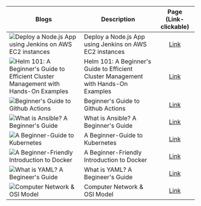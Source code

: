 
|                                                 Blogs                                                  | Description   |  Page (Link- clickable)          |
|-----------------------------------------------------------------------------------------------------------|-------------|:---------------------------:|
|![Deploy a Node.js App using Jenkins on AWS EC2 instances](https://user-images.githubusercontent.com/97302447/224563678-1d4e8cb2-6996-4b3d-89fb-1f9828ef0933.png)|Deploy a Node.js App using Jenkins on AWS EC2 instances|[Link](https://devopscommunity.hashnode.dev/deploy-a-nodejs-app-using-jenkins-on-aws-ec2-instances)|
|![Helm 101: A Beginner's Guide to Efficient Cluster Management with Hands-On Examples](https://user-images.githubusercontent.com/97302447/220530971-660df3f2-d3d0-4d02-94fb-dd4e9d9e71df.jpg)|Helm 101: A Beginner's Guide to Efficient Cluster Management with Hands-On Examples|[Link](https://yashpimple.hashnode.dev/helm-101-a-beginners-guide-to-efficient-cluster-management-with-hands-on-examples-1)| 
|![Beginner's Guide to Github Actions](https://user-images.githubusercontent.com/97302447/220530990-97da7213-95c3-4ac3-b7d7-aab4f5b51dfe.jpg)|Beginner's Guide to Github Actions|[Link](https://yashpimple.hashnode.dev/beginners-guide-to-github-actions)| 
|![What is Ansible? A Beginner's Guide](https://user-images.githubusercontent.com/97302447/220530997-7a2648c2-cde5-49a6-a59a-4ff35e7bbfe0.jpg)|What is Ansible? A Beginner's Guide|[Link](https://yashpimple.hashnode.dev/what-is-ansible-a-beginners-guide)| 
|![A Beginner-Guide to Kubernetes](https://user-images.githubusercontent.com/97302447/220531001-0a52eab8-e5b5-4815-b433-98f3345f2041.jpg)|A Beginner-Guide to Kubernetes |[Link](https://yashpimple.hashnode.dev/a-beginner-guides-to-kubernetes)|    
|![A Beginner-Friendly Introduction to Docker](https://user-images.githubusercontent.com/97302447/220531011-f2dbcf52-c501-4dfd-8843-f62b893d92ad.jpg)| A Beginner-Friendly Introduction to Docker |[Link](https://yashpimple.hashnode.dev/a-beginner-friendly-introduction-to-docker)| 
|![What is YAML? A Begineer's Guide](https://user-images.githubusercontent.com/97302447/220531003-f73852dd-c201-4477-a481-f6afe2c47c2a.jpg)|What is YAML? A Begineer's Guide|[Link](https://yashpimple.hashnode.dev/what-is-yaml-a-begineers-guide) |                  
|![Computer Network & OSI Model](https://user-images.githubusercontent.com/97302447/220531008-cff0d6e7-e663-4e4e-9fd2-e41fdad61115.jpg)| Computer Network & OSI Model |[Link](https://yashpimple.hashnode.dev/computer-network-and-osi-model)|






















